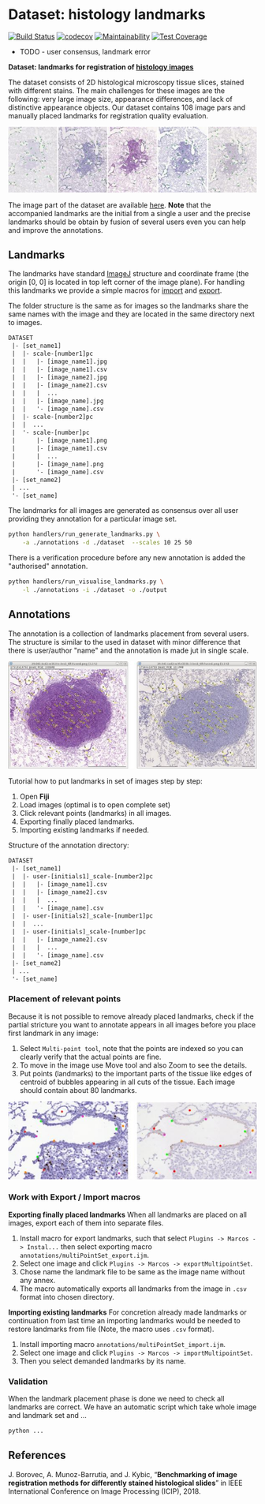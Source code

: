 # Dataset: histology landmarks

[![Build Status](https://travis-ci.org/Borda/dataset-histology-landmarks.svg?branch=master)](https://travis-ci.org/Borda/dataset-histology-landmarks)
[![codecov](https://codecov.io/gh/Borda/dataset-histology-landmarks/branch/master/graph/badge.svg)](https://codecov.io/gh/Borda/dataset-histology-landmarks)
[![Maintainability](https://api.codeclimate.com/v1/badges/e1374e80994253cc8e95/maintainability)](https://codeclimate.com/github/Borda/dataset-histology-landmarks/maintainability)
[![Test Coverage](https://api.codeclimate.com/v1/badges/e1374e80994253cc8e95/test_coverage)](https://codeclimate.com/github/Borda/dataset-histology-landmarks/test_coverage)

- TODO - user consensus, landmark error

**Dataset: landmarks for registration of [histology images](http://cmp.felk.cvut.cz/~borovji3/?page=dataset)**

The dataset consists of 2D histological microscopy tissue slices, stained with different stains. The main challenges for these images are the following: very large image size, appearance differences, and lack of distinctive appearance objects. Our dataset contains 108 image pars and manually placed landmarks for registration quality evaluation.

![reconstruction](figures/images-landmarks.jpg)

The image part of the dataset are available [here](http://cmp.felk.cvut.cz/~borovji3/?page=dataset). **Note** that the accompanied landmarks are the initial from a single a user and the precise landmarks should be obtain by fusion of several users even you can help and improve the annotations.


## Landmarks

The landmarks have standard [ImageJ](https://imagej.net/Welcome) structure and coordinate frame (the origin [0, 0] is located in top left corner of the image plane). For handling this landmarks we provide a simple macros for [import](annotations/multiPointSet_import.ijm) and [export](annotations/multiPointSet_export.ijm).

The folder structure is the same as for images so the landmarks share the same names with the image and they are located in the same directory next to images.

```
DATASET
 |- [set_name1]
 |  |- scale-[number1]pc
 |  |   |- [image_name1].jpg
 |  |   |- [image_name1].csv
 |  |   |- [image_name2].jpg
 |  |   |- [image_name2].csv
 |  |   |  ...
 |  |   |- [image_name].jpg
 |  |   '- [image_name].csv
 |  |- scale-[number2]pc
 |  |  ...
 |  '- scale-[number]pc
 |      |- [image_name1].png
 |      |- [image_name1].csv
 |      |  ...
 |      |- [image_name].png
 |      '- [image_name].csv
 |- [set_name2]
 | ...
 '- [set_name]
```

The landmarks for all images are generated as consensus over all user providing they annotation for a particular image set. 
```bash
python handlers/run_generate_landmarks.py \
    -a ./annotations -d ./dataset  --scales 10 25 50
```
There is a verification procedure before any new annotation is added the "authorised" annotation.
```bash
python handlers/run_visualise_landmarks.py \
    -l ./annotations -i ./dataset -o ./output
```

## Annotations

The annotation is a collection of landmarks placement from several users. The structure is similar to the used in dataset with minor difference that there is user/author "name" and the annotation is made jut in single scale.

![reconstruction](figures/imagej-image-pair.jpg)

Tutorial how to put landmarks in set of images step by step:
1. Open **Fiji**
2. Load images (optimal is to open complete set)
3. Click relevant points (landmarks) in all images.
4. Exporting finally placed landmarks.
5. Importing existing landmarks if needed.

Structure of the annotation directory:
```
DATASET
 |- [set_name1]
 |  |- user-[initials1]_scale-[number2]pc
 |  |   |- [image_name1].csv
 |  |   |- [image_name2].csv
 |  |   |  ...
 |  |   '- [image_name].csv
 |  |- user-[initials2]_scale-[number1]pc
 |  |  ...
 |  |- user-[initials]_scale-[number]pc
 |  |   |- [image_name2].csv
 |  |   |  ...
 |  |   '- [image_name].csv
 |- [set_name2]
 | ...
 '- [set_name]
```

### Placement of relevant points

Because it is not possible to remove already placed landmarks, check if the partial stricture you want to annotate appears in all images before you place first landmark in any image:
1. Select `Multi-point tool`, note that the points are indexed so you can clearly verify that the actual points are fine.
2. To move in the image use Move tool and also Zoom to see the details.
3. Put points (landmarks) to the important parts of the tissue like edges of centroid of bubbles appearing in all cuts of the tissue. Each image should contain about 80 landmarks.

![reconstruction](figures/landmarks-zoom.jpg)

### Work with Export / Import macros

**Exporting finally placed landmarks**
When all landmarks are placed on all images, export each of them into separate files.
1. Install macro for export landmarks, such that select `Plugins -> Marcos -> Instal...`
then select exporting macro `annotations/multiPointSet_export.ijm`.
2. Select one image and click `Plugins -> Marcos -> exportMultipointSet`.
3. Chose name the landmark file to be same as the image name without any annex.
4. The macro automatically exports all landmarks from the image in `.csv` format into chosen directory.

**Importing existing landmarks**
For concretion already made landmarks or continuation from last time an importing landmarks would be needed to restore landmarks from file (Note, the macro uses `.csv` format).
1. Install importing macro `annotations/multiPointSet_import.ijm`.
2. Select one image and click
`Plugins -> Marcos -> importMultipointSet`.
3. Then you select demanded landmarks by its name.


### Validation

When the landmark placement phase is done we need to check all landmarks are correct. 
We have an automatic script which take whole image and landmark set and ...

```bash
python ...
```

## References

J. Borovec, A. Munoz-Barrutia, and J. Kybic, “**Benchmarking of image registration methods for differently stained histological slides**” in IEEE International Conference on Image Processing (ICIP), 2018.
